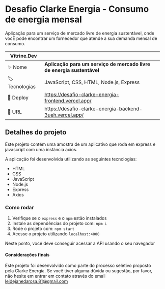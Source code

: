 # Desafio Clarke Energia - Consumo de energia mensal


Aplicação para um serviço de mercado livre de energia sustentável, onde vocÊ pode encontrar um fornecedor que atende a sua demanda mensal de consumo.

| Vitrine.Dev          |     |
| -------------------  | --- |
| :sparkles: Nome      | **Aplicação para um serviço de mercado livre de energia sustentável**
| :label: Tecnologias  | JavaScript, CSS, HTML, Node.js, Express
| :rocket: Deploy      | https://desafio-clarke-energia-frontend.vercel.app/
| :rocket: URL         | https://desafio-clarke-energia-backend-3ueh.vercel.app/



## Detalhes do projeto

Este projeto contém uma amostra de um aplicativo que roda em express e javascript com uma instância axios.

A aplicação foi desenvolvida utilizando as seguintes tecnologias:

- HTML
- CSS
- JavaScript
- Node.js
- Express
- Axios

### Como rodar

1.  Verifique se o `express` e o `npm` estão instalados
2.  Instale as dependências do projeto com: `npm i`
3.  Rode o projeto com: `npm start`
4.  Acesse o projeto utilizando `localhost:4000`

Neste ponto, você deve conseguir acessar a API usando o seu navegador

#### Considerações finais

Este projeto foi desenvolvido como parte do processo seletivo proposto pela Clarke Energia. Se você tiver alguma dúvida ou sugestão, por favor, não hesite em entrar em contato através do email leidejanedarosa.81@gmail.com
